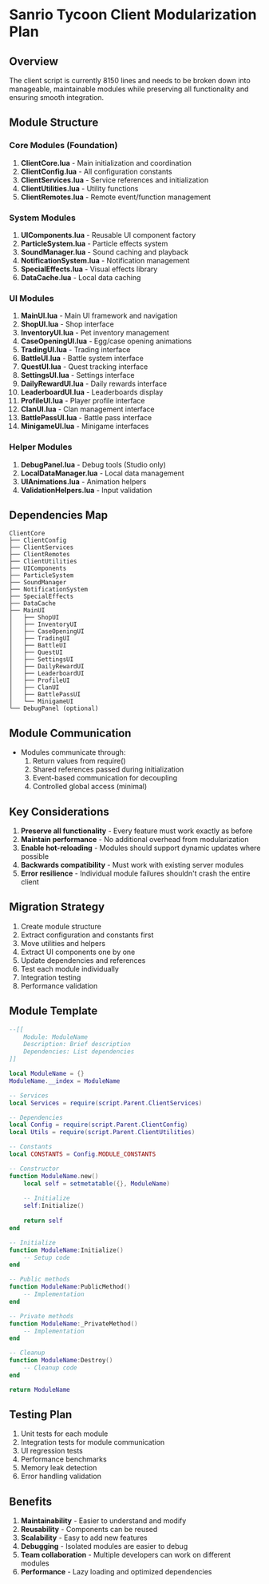 # Sanrio Tycoon Client Modularization Plan

## Overview
The client script is currently 8150 lines and needs to be broken down into manageable, maintainable modules while preserving all functionality and ensuring smooth integration.

## Module Structure

### Core Modules (Foundation)
1. **ClientCore.lua** - Main initialization and coordination
2. **ClientConfig.lua** - All configuration constants
3. **ClientServices.lua** - Service references and initialization
4. **ClientUtilities.lua** - Utility functions
5. **ClientRemotes.lua** - Remote event/function management

### System Modules
1. **UIComponents.lua** - Reusable UI component factory
2. **ParticleSystem.lua** - Particle effects system
3. **SoundManager.lua** - Sound caching and playback
4. **NotificationSystem.lua** - Notification management
5. **SpecialEffects.lua** - Visual effects library
6. **DataCache.lua** - Local data caching

### UI Modules
1. **MainUI.lua** - Main UI framework and navigation
2. **ShopUI.lua** - Shop interface
3. **InventoryUI.lua** - Pet inventory management
4. **CaseOpeningUI.lua** - Egg/case opening animations
5. **TradingUI.lua** - Trading interface
6. **BattleUI.lua** - Battle system interface
7. **QuestUI.lua** - Quest tracking interface
8. **SettingsUI.lua** - Settings interface
9. **DailyRewardUI.lua** - Daily rewards interface
10. **LeaderboardUI.lua** - Leaderboards display
11. **ProfileUI.lua** - Player profile interface
12. **ClanUI.lua** - Clan management interface
13. **BattlePassUI.lua** - Battle pass interface
14. **MinigameUI.lua** - Minigame interfaces

### Helper Modules
1. **DebugPanel.lua** - Debug tools (Studio only)
2. **LocalDataManager.lua** - Local data management
3. **UIAnimations.lua** - Animation helpers
4. **ValidationHelpers.lua** - Input validation

## Dependencies Map

```
ClientCore
├── ClientConfig
├── ClientServices
├── ClientRemotes
├── ClientUtilities
├── UIComponents
├── ParticleSystem
├── SoundManager
├── NotificationSystem
├── SpecialEffects
├── DataCache
├── MainUI
│   ├── ShopUI
│   ├── InventoryUI
│   ├── CaseOpeningUI
│   ├── TradingUI
│   ├── BattleUI
│   ├── QuestUI
│   ├── SettingsUI
│   ├── DailyRewardUI
│   ├── LeaderboardUI
│   ├── ProfileUI
│   ├── ClanUI
│   ├── BattlePassUI
│   └── MinigameUI
└── DebugPanel (optional)
```

## Module Communication
- Modules communicate through:
  1. Return values from require()
  2. Shared references passed during initialization
  3. Event-based communication for decoupling
  4. Controlled global access (minimal)

## Key Considerations
1. **Preserve all functionality** - Every feature must work exactly as before
2. **Maintain performance** - No additional overhead from modularization
3. **Enable hot-reloading** - Modules should support dynamic updates where possible
4. **Backwards compatibility** - Must work with existing server modules
5. **Error resilience** - Individual module failures shouldn't crash the entire client

## Migration Strategy
1. Create module structure
2. Extract configuration and constants first
3. Move utilities and helpers
4. Extract UI components one by one
5. Update dependencies and references
6. Test each module individually
7. Integration testing
8. Performance validation

## Module Template

```lua
--[[
    Module: ModuleName
    Description: Brief description
    Dependencies: List dependencies
]]

local ModuleName = {}
ModuleName.__index = ModuleName

-- Services
local Services = require(script.Parent.ClientServices)

-- Dependencies
local Config = require(script.Parent.ClientConfig)
local Utils = require(script.Parent.ClientUtilities)

-- Constants
local CONSTANTS = Config.MODULE_CONSTANTS

-- Constructor
function ModuleName.new()
    local self = setmetatable({}, ModuleName)
    
    -- Initialize
    self:Initialize()
    
    return self
end

-- Initialize
function ModuleName:Initialize()
    -- Setup code
end

-- Public methods
function ModuleName:PublicMethod()
    -- Implementation
end

-- Private methods
function ModuleName:_PrivateMethod()
    -- Implementation
end

-- Cleanup
function ModuleName:Destroy()
    -- Cleanup code
end

return ModuleName
```

## Testing Plan
1. Unit tests for each module
2. Integration tests for module communication
3. UI regression tests
4. Performance benchmarks
5. Memory leak detection
6. Error handling validation

## Benefits
1. **Maintainability** - Easier to understand and modify
2. **Reusability** - Components can be reused
3. **Scalability** - Easy to add new features
4. **Debugging** - Isolated modules are easier to debug
5. **Team collaboration** - Multiple developers can work on different modules
6. **Performance** - Lazy loading and optimized dependencies